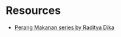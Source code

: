 # Resources

- [Perang Makanan series by Raditya Dika](https://www.youtube.com/watch?v=feEhlAFyEfg&list=PLZN2wZjY_38CDWRtP1Z2D1I1dR8jYSr9_)
